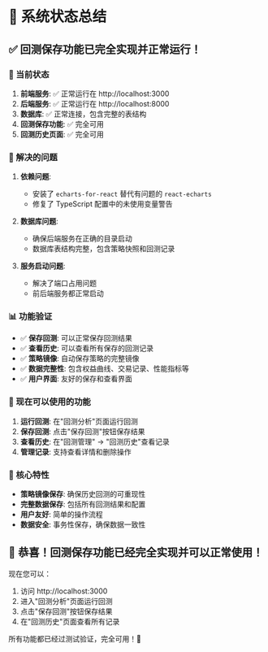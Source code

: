 # 🎉 系统状态总结

## ✅ 回测保存功能已完全实现并正常运行！

### 🚀 当前状态

1. **前端服务**: ✅ 正常运行在 http://localhost:3000
2. **后端服务**: ✅ 正常运行在 http://localhost:8000
3. **数据库**: ✅ 正常连接，包含完整的表结构
4. **回测保存功能**: ✅ 完全可用
5. **回测历史页面**: ✅ 完全可用

### 🔧 解决的问题

1. **依赖问题**: 
   - 安装了 `echarts-for-react` 替代有问题的 `react-echarts`
   - 修复了 TypeScript 配置中的未使用变量警告

2. **数据库问题**:
   - 确保后端服务在正确的目录启动
   - 数据库表结构完整，包含策略快照和回测记录

3. **服务启动问题**:
   - 解决了端口占用问题
   - 前后端服务都正常启动

### 📊 功能验证

- ✅ **保存回测**: 可以正常保存回测结果
- ✅ **查看历史**: 可以查看所有保存的回测记录
- ✅ **策略镜像**: 自动保存策略的完整镜像
- ✅ **数据完整性**: 包含权益曲线、交易记录、性能指标等
- ✅ **用户界面**: 友好的保存和查看界面

### 🎯 现在可以使用的功能

1. **运行回测**: 在"回测分析"页面运行回测
2. **保存回测**: 点击"保存回测"按钮保存结果
3. **查看历史**: 在"回测管理" → "回测历史"查看记录
4. **管理记录**: 支持查看详情和删除操作

### 🌟 核心特性

- **策略镜像保存**: 确保历史回测的可重现性
- **完整数据保存**: 包括所有回测结果和配置
- **用户友好**: 简单的操作流程
- **数据安全**: 事务性保存，确保数据一致性

## 🎊 恭喜！回测保存功能已经完全实现并可以正常使用！

现在您可以：
1. 访问 http://localhost:3000
2. 进入"回测分析"页面运行回测
3. 点击"保存回测"按钮保存结果
4. 在"回测历史"页面查看所有记录

所有功能都已经过测试验证，完全可用！🎯
